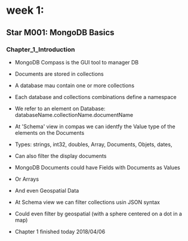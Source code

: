 # week 1:

## Star M001: MongoDB Basics

### Chapter_1_Introduction

* MongoDB Compass is the GUI tool to manager DB
* Documents are stored in collections
* A database mau contain one or more collections
* Each database and collections combinations define a namespace
* We refer to an element on Database: databaseName.collectionName.documentName

* At 'Schema' view in compas we can identfy the Value type of the elements on the Documents
* Types: strings, int32, doubles, Array, Documents, Objets, dates, 
* Can also filter the display documents
* MongoDB Documents could have Fields with Documents as Values
* Or Arrays
* And even Geospatial Data

* At Schema view we can filter collections usin JSON syntax
* Could even filter by geospatial (with a sphere centered on a dot in a map)

* Chapter 1 finished today 2018/04/06 
